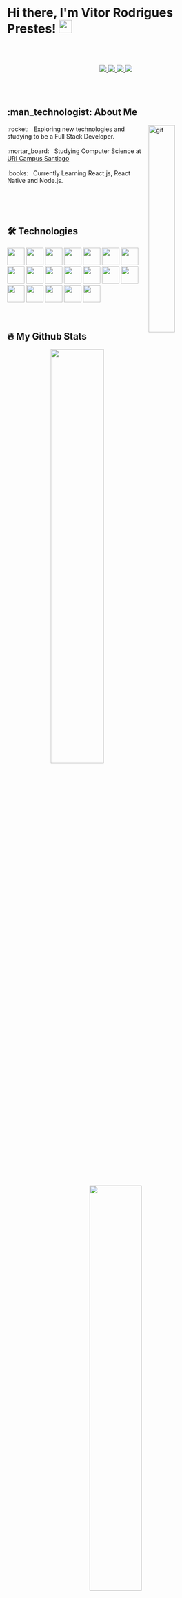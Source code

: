 # Hi there, I'm Vitor Rodrigues Prestes! <img src="https://raw.githubusercontent.com/MartinHeinz/MartinHeinz/master/wave.gif" width="30px">
<br></br>

[comment]: <> (CONTACT ME AREA.)
<p align="center" width=100%>
 <a href="https://www.linkedin.com/in/prestesvitor"/>
  <img src="https://img.shields.io/badge/-Vitor%20Prestes-dd0606?style=for-the-badge&logo=Linkedin&logoColor=white&color=blue&link=https://linkedin.com/in/prestesvitor/"/>
 </a>
 <a href="https://www.instagram.com/vitorprestez/">
  <img src="https://img.shields.io/badge/-@vitorprestez_-dd0606?&style=for-the-badge&logo=instagram&logoColor=white&color=blueviolet&link=https://instagram.com/vitorprestez"/>
 </a>
 <a href="mailto:vitorprestes2008@gmail.com">
  <img src="https://img.shields.io/badge/-vitorprestes2008@gmail.com-dd0606?style=for-the-badge&logo=Gmail&logoColor=white"/>
 </a>
 <a href="https://www.facebook.com/vitorprestez/"/>
  <img src="https://img.shields.io/badge/-Vitor%20Prestes-dd0606?style=for-the-badge&logo=Facebook&logoColor=white&color=blue&link=https://www.facebook.com/vitorprestez/"/>
 </a>
</p>
<br></br>

[//]: <> (ABOUT ME AREA)
<p>
 <h2>:man_technologist: About Me </h2>
 <img width=35% src="https://raw.githubusercontent.com/gist/patevs/b007a0e98fb216438d4cbf559fac4166/raw/88f20c9d749d756be63f22b09f3c4ac570bc5101/programming.gif" width="350px" min-width="350px" max-width="350px" align="right" alt="gif"> 
 :rocket: &nbsp; Exploring new technologies and studying to be a Full Stack Developer.<br></br>
 :mortar_board:	 &nbsp; Studying Computer Science at <a href='http://www1.urisantiago.br/'>URI Campus Santiago</a><br></br>
 :books: &nbsp; Currently Learning React.js, React Native and Node.js.<br></br>
</p>
<br></br>
 
[//]: <> (TECHNOLOGIES AREA)
## :hammer_and_wrench: Technologies
<div>
 <a href='https://www.javascript.com/'><img width=40px src="https://cdn.jsdelivr.net/gh/devicons/devicon/icons/javascript/javascript-plain.svg" /></a>
 <a href='https://www.typescriptlang.org/'><img width=40px src="https://cdn.jsdelivr.net/gh/devicons/devicon/icons/typescript/typescript-plain.svg"/></a>
 <a href='https://reactnative.dev/'><img width=40px src="https://cdn.jsdelivr.net/gh/devicons/devicon/icons/react/react-original-wordmark.svg" /></a>
 <a href='https://reactjs.org/'><img width=40px src="https://cdn.jsdelivr.net/gh/devicons/devicon/icons/react/react-original.svg" /></a>
 <a href='https://redux.js.org/'><img width=40px src="https://cdn.jsdelivr.net/gh/devicons/devicon/icons/redux/redux-original.svg" /></a>
 <a href='https://www.w3.org/html/'><img width=40px src="https://cdn.jsdelivr.net/gh/devicons/devicon/icons/html5/html5-plain-wordmark.svg" /></a>
 <a href='https://www.w3schools.com/css/'><img width=40px src="https://cdn.jsdelivr.net/gh/devicons/devicon/icons/css3/css3-plain-wordmark.svg" /></a>
 <a href='https://getbootstrap.com/'><img width=40px src="https://cdn.jsdelivr.net/gh/devicons/devicon/icons/bootstrap/bootstrap-plain-wordmark.svg" /></a>
 <a href='https://mui.com/pt/'><img width=40px src="https://cdn.jsdelivr.net/gh/devicons/devicon/icons/materialui/materialui-original.svg" /></a>
 <a href='https://styled-components.com/'><img width=40px src="https://camo.githubusercontent.com/ad7e3fc26ea2574642006cd00b537e82e2500a3b1b8edae1431be9bf9dec87d0/68747470733a2f2f7777772e7374796c65642d636f6d706f6e656e74732e636f6d2f61746f6d2e706e67"/></a>
 <a href="https://cssinjs.org/"><img width=40px src="https://cssinjs.org/images/favicon.ico" /></a>
 <a href='https://sass-lang.com/'><img width=40px src="https://cdn.jsdelivr.net/gh/devicons/devicon/icons/sass/sass-original.svg" /></a>
 <a href='https://nodejs.org/en/'><img width=40px src="https://cdn.jsdelivr.net/gh/devicons/devicon/icons/nodejs/nodejs-original.svg" /></a>
 <a href='https://graphql.org/'><img width=40px src="https://cdn.jsdelivr.net/gh/devicons/devicon/icons/graphql/graphql-plain-wordmark.svg" /></a>
 <a href='https://jestjs.io/'><img width=40px src="https://cdn.jsdelivr.net/gh/devicons/devicon/icons/jest/jest-plain.svg" /></a>
 <a href='https://git-scm.com/'><img width=40px src="https://cdn.jsdelivr.net/gh/devicons/devicon/icons/git/git-original.svg" /></a>
 <a href='https://www.adobe.com/br/products/photoshop.html'><img width=40px src="https://cdn.jsdelivr.net/gh/devicons/devicon/icons/photoshop/photoshop-plain.svg" /></a>
 <a href='https://www.adobe.com/br/products/illustrator.html'><img width=40px src="https://cdn.jsdelivr.net/gh/devicons/devicon/icons/illustrator/illustrator-plain.svg" /></a>
 <a href='https://www.figma.com/'><img width=40px src="https://cdn.jsdelivr.net/gh/devicons/devicon/icons/figma/figma-original.svg" /></a>
</div>
<br></br>
 
[//]: <> (MY GITHUB STATS AREA)
## :fire: My Github Stats
<p align='center'>
 <a href='https://github.com/vitorprestez'><img width=49.5% src='https://github-readme-stats.vercel.app/api?username=vitorprestez&theme=aura&show_icons=true&hide_border=true'/></a>
 <a href='https://github.com/vitorprestez'><img width=49% src='https://github-readme-stats.vercel.app/api/top-langs/?username=vitorprestez&layout=compact&theme=aura&hide_border=true'/></a>
</p>
